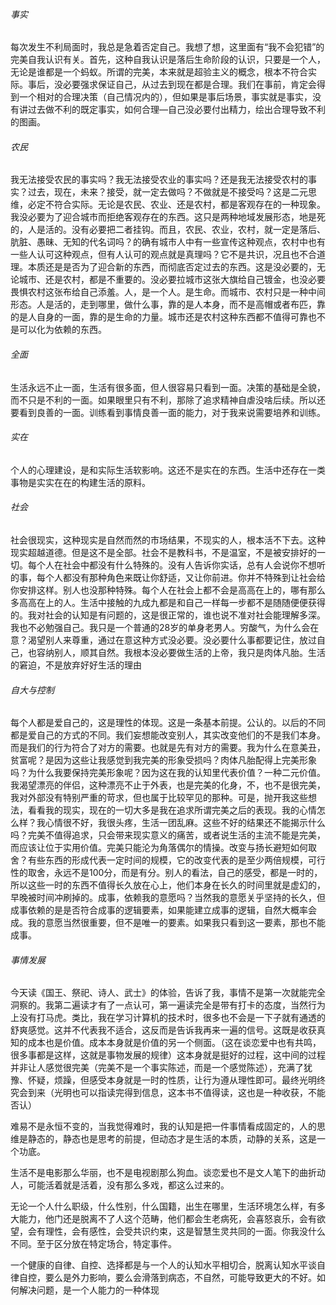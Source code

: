 ###### 事实

​		每次发生不利局面时，我总是急着否定自己。我想了想，这里面有“我不会犯错”的完美自我认识有关。首先，这种自我认识是落后生命阶段的认识，只要是一个人，无论是谁都是一个蚂蚁。所谓的完美，本来就是超验主义的概念，根本不符合实际。事后，没必要强求保证自己，从过去到现在都是合理。我们在事前，肯定会得到一个相对的合理决策（自己情况内的），但如果是事后场景，事实就是事实，没有讲过去做不利的既定事实，如何合理—自己没必要付出精力，绘出合理导致不利的图画。

###### 农民

​		我无法接受农民的事实吗？我无法接受农业的事实吗？还是我无法接受农村的事实？过去，现在，未来？接受，就一定去做吗？不做就是不接受吗？这是二元思维，必定不符合实际。无论是农民、农业、还是农村，都是客观存在的一种现象。我没必要为了迎合城市而拒绝客观存在的东西。这只是两种地域发展形态，地是死的，人是活的。没有必要把二者挂钩。而且，农民、农业，农村，就一定是落后、肮脏、愚昧、无知的代名词吗？的确有城市人中有一些宣传这种观点，农村中也有一些人认可这种观点，但有人认可的观点就是真理吗？它不是共识，况且也不合道理。本质还是是否为了迎合新的东西，而彻底否定过去的东西。这是没必要的，无论城市、还是农村，都是不重要的。没必要拉城市这张大旗给自己镀金，也没必要畏惧农村这张布给自己添羞。人，是一个人。是生命。而城市、农村只是一种中间形态。人是活的，走到哪里，做什么事，靠的是人本身，而不是高帽或者布匹，靠的是人自身的一面，靠的是生命的力量。城市还是农村这种东西都不值得可靠也不是可以化为依赖的东西。

###### 全面

​		生活永远不止一面，生活有很多面，但人很容易只看到一面。决策的基础是全貌，而不只是不利的一面。如果眼里只有不利，那除了追求精神自虐没啥后续。所以还要看到良善的一面。训练看到事情良善一面的能力，对于我来说需要培养和训练。



###### 实在

​		个人的心理建设，是和实际生活软影响。这还不是实在的东西。生活中还存在一类事物是实实在在的构建生活的原料。

###### 社会

​		社会很现实，这种现实是自然而然的市场结果，不现实的人，根本活不下去。这种现实超越道德。但是这不是全部。社会不是教科书，不是温室，不是被安排好的一切。每个人在社会中都没有什么特殊的。
​		没有人告诉你实话，总有人会说你不想听的事，每个人都没有那种角色来既让你舒适，又让你前进。你并不特殊到让社会给你安排这样。别人也没那种特殊。
​		每个人在社会上都不会是高高在上的，哪有那么多高高在上的人。生活中接触的九成九都是和自己一样每一步都不是随随便便获得的。我对社会的认知是有问题的，这是很正常的，谁也说不准对社会能理解多深。我也不必勉强自己。我只是一个普通的28岁的单身老男人。
​		穷酸气，为什么会在意？渴望别人来尊重，通过在意这种方式没必要。没必要什么事都要记住，放过自己，也容纳别人，顺其自然。我根本没必要做生活的上帝，我只是肉体凡胎。
​		生活的窘迫，不是放弃好好生活的理由

###### 自大与控制

​		每个人都是爱自己的，这是理性的体现。这是一条基本前提。公认的。以后的不同都是爱自己的方式的不同。我们妄想能改变别人，其实改变他们的不是我们本身。而是我们的行为符合了对方的需要。也就是先有对方的需要。
​		我为什么在意美丑，贫富呢？是因为这些让我感觉到我完美的形象受损吗？肉体凡胎配得上完美形象吗？为什么我要保持完美形象呢？因为这在我的认知里代表价值？一种二元价值。我渴望漂亮的伴侣，这种漂亮不止于外表，也是完美的化身，不，也不是很完美，我对外部没有特别严重的苛求，但也属于比较罕见的那种。
​		可是，抛开我这些想法，看看我的现实，现在的一切大多是我在追求所谓完美之后的表现。我的心情怎么样？我心情很不好，我很头疼，生活一团乱麻。这些不好的结果还不能揭示什么吗？完美不值得追求，只会带来现实意义的痛苦，或者说生活的主流不能是完美，而应该让位于实用价值。完美只能沦为角落偶尔的情操。
​		改变与扬长避短如何取舍？有些东西的形成代表一定时间的规模，它的改变代表的是至少两倍规模，可行性的取舍，永远不是100分，而是有分。
​		别人的看法，自己的感受，都是一时的，所以这些一时的东西不值得长久放在心上，他们本身在长久的时间里就是虚幻的，早晚被时间冲刷掉的。
​		成事，依赖我的意愿吗？当然我的意愿关乎坚持的长久，但成事依赖的是是否符合成事的逻辑要素，如果能建立成事的逻辑，自然大概率会成。我的意愿当然很重要，但不是唯一的要素。如果我只看到这一要素，那也不能成事。



###### 事情发展

​		今天读《国王、祭祀、诗人、武士》的体验，告诉了我，事情不是第一次就能完全洞察的。我第二遍读才有了一点认可，第一遍读完全是带有打卡的态度，当然行为上没有打马虎。类比，我在学习计算机的技术时，很多也不会是一下子就有通透的舒爽感觉。这并不代表我不适合，这反而是告诉我再来一遍的信号。这既是收获真知的成本也是价值。成本本身就是价值的另一个侧面。（这在谈恋爱中也有共鸣，很多事都是这样，这就是事物发展的规律）这本身就是挺好的过程，这中间的过程并非让人感觉很完美（完美不是一个事实陈述，而是一个感觉陈述），充满了犹豫、怀疑，烦躁，但感受本身就是一时的性质，让行为遵从理性即可。最终光明终究会到来（光明也可以指读完得到信息，这本书不值得读，这也是一种收获，不能否认）



难易不是永恒不变的，当我觉得难时，我的认知是把一件事情看成固定的，人的思维是静态的，静态也是思考的前提，但动态才是生活的本质，动静的关系，这是一个功底。



生活不是电影那么华丽，也不是电视剧那么狗血。谈恋爱也不是文人笔下的曲折动人，可能活着就是活着，没有那么多戏，都这么过来的。

​	  无论一个人什么职级，什么性别，什么国籍，出生在哪里，生活环境怎么样，有多大能力，他门还是脱离不了人这个范畴，他们都会生老病死，会喜怒哀乐，会有欲望，会有理性，会有感性，会受共识约束，这是智慧生灵共同的一面。你我没什么不同。至于区分放在特定场合，特定事件。

​	一个健康的自律、自控、选择都是与一个人的认知水平相切合，脱离认知水平谈自律自控，要么是外力影响，要么会滑落到病态，不自然，可能导致更大的不好。
​		如何解决问题，是一个人能力的一种体现

​		
